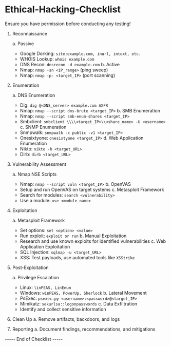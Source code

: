 # Ethical-Hacking-Checklist

Ensure you have permission before conducting any testing!

1. Reconnaissance

   a. Passive
      - Google Dorking: `site:example.com, inurl, intext, etc.`
      - WHOIS Lookup: `whois example.com`
      - DNS Recon: `dnsrecon -d example.com`
   b. Active
      - Nmap: `nmap -sn <IP_range>` (ping sweep)
      - Nmap: `nmap -p- <target_IP>` (port scanning)

2. Enumeration

   a. DNS Enumeration
      - Dig: `dig @<DNS_server> example.com AXFR`
      - Nmap: `nmap --script dns-brute <target_IP>`
   b. SMB Enumeration
      - Nmap: `nmap --script smb-enum-shares <target_IP>`
      - Smbclient: `smbclient \\\\<target_IP>\\<share_name> -U <username>`
   c. SNMP Enumeration
      - Snmpwalk: `snmpwalk -c public -v1 <target_IP>`
      - Onesixtyone: `onesixtyone <target_IP>`
   d. Web Application Enumeration
      - Nikto: `nikto -h <target_URL>`
      - Dirb: `dirb <target_URL>`

3. Vulnerability Assessment

   a. Nmap NSE Scripts
      - Nmap: `nmap --script vuln <target_IP>`
   b. OpenVAS
      - Setup and run OpenVAS on target systems
   c. Metasploit Framework
      - Search for modules: `search <vulnerability>`
      - Use a module: `use <module_name>`

4. Exploitation

   a. Metasploit Framework
      - Set options: `set <option> <value>`
      - Run exploit: `exploit or run`
   b. Manual Exploitation
      - Research and use known exploits for identified vulnerabilities
   c. Web Application Exploitation
      - SQL Injection: `sqlmap -u <target_URL>`
      - XSS: Test payloads, use automated tools like `XSStrike`

5. Post-Exploitation

   a. Privilege Escalation
      - Linux: `linPEAS, LinEnum`
      - Windows: `winPEAS, PowerUp, Sherlock`
   b. Lateral Movement
      - PsExec: `psexec.py <username>:<password>@<target_IP>`
      - Mimikatz: `sekurlsa::logonpasswords`
   c. Data Exfiltration
      - Identify and collect sensitive information

6. Clean Up
   a. Remove artifacts, backdoors, and logs

7. Reporting
   a. Document findings, recommendations, and mitigations

----- End of Checklist -----
